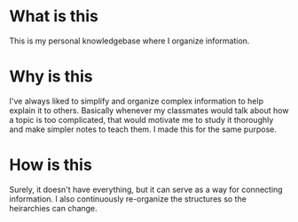 # What is this
This is my personal knowledgebase where I organize information. 

# Why is this
I've always liked to simplify and organize complex information to help explain it to others. Basically whenever my classmates would talk about how a topic is too complicated, that would motivate me to study it thoroughly and make simpler notes to teach them. I made this for the same purpose.

# How is this
Surely, it doesn't have everything, but it can serve as a way for connecting information. I also continuously re-organize the structures so the heirarchies can change.